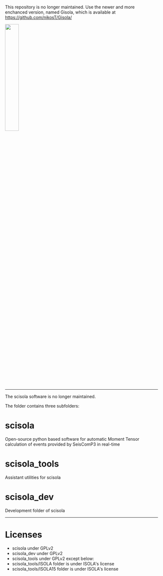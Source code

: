
This repository is no longer maintained. Use the newer and more enchanced version, named Gisola, which is available at https://github.com/nikosT/Gisola/

<a href="https://github.com/nikosT/Gisola">
<img src="https://github.com/nikosT/Gisola/blob/main/gisola.png" width="30%"/>
</a>
<br/><br/>

***

The scisola software is no longer maintained. 




The folder contains three subfolders:

scisola
=======

Open-source python based software for automatic Moment Tensor calculation of events provided by SeisComP3 in real-time


scisola_tools
=======

Assistant utilities for scisola


scisola_dev
=======
Development folder of scisola

------------------------------------
Licenses
=======
* scisola under GPLv2
* scisola_dev under GPLv2
* scisola_tools under GPLv2 except below:
* scisola_tools/ISOLA folder is under ISOLA's license
* scisola_tools/ISOLA15 folder is under ISOLA's license


